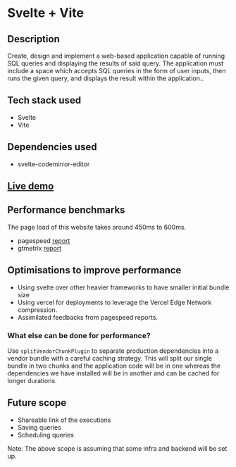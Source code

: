 # Svelte + Vite

## Description
Create, design and implement a web-based application capable of running SQL queries and displaying the results of said query. The application must include a space which accepts SQL queries in the form of user inputs, then runs the given query, and displays the result within the application..

## Tech stack used
- Svelte
- Vite

## Dependencies used
- svelte-codemirror-editor

## [Live demo](https://sql-editor-pi.vercel.app/)

## Performance benchmarks
The page load of this website takes around 450ms to 600ms.

- pagespeed [report](https://pagespeed.web.dev/analysis/https-sql-editor-pi-vercel-app/m71wjcyvdw?form_factor=desktop)
- gtmetrix [report](https://gtmetrix.com/reports/sql-editor-pi.vercel.app/n9kzrsHT/)

## Optimisations to improve performance
- Using svelte over other heavier frameworks to have smaller initial bundle size
- Using vercel for deployments to leverage the Vercel Edge Network compression.
- Assimilated feedbacks from pagespeed reports.

### What else can be done for performance?
Use `splitVendorChunkPlugin` to separate production dependencies into a vendor bundle with a careful caching strategy. This will split our single bundle in two chunks and the application code will be in one whereas the dependencies we have installed will be in another and can be cached for longer durations.

## Future scope
- Shareable link of the executions
- Saving queries
- Scheduling queries

Note: The above scope is assuming that some infra and backend will be set up.
